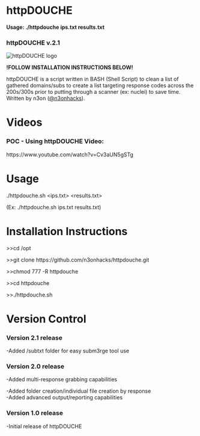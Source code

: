 # httpDOUCHE

<b>Usage: ./httpdouche ips.txt results.txt</b>

<h3>httpDOUCHE v.2.1</h3>
<img src="https://github.com/n3onhacks/httpdouche/blob/main/httpdouche_logo.jpg" alt="httpDOUCHE logo">

**!FOLLOW INSTALLATION INSTRUCTIONS BELOW!**<p>
httpDOUCHE is a script written in BASH (Shell Script) to clean a list of gathered domains/subs to create a list targeting response codes across the 200s/300s prior to putting through a scanner (ex: nuclei) to save time. Written by n3on (<a href="https://www.twitter.com/@n3onhacks">@n3onhacks</a>).

<h1>Videos</h1>

<h3>POC - Using httpDOUCHE Video:</h3><p>
 https://www.youtube.com/watch?v=Cv3aUN5gSTg<p>
 
<h1>Usage</h1>
  
./httpdouche.sh <ips.txt> <results.txt> <p>
(Ex: ./httpdouche.sh ips.txt results.txt)

 <h1>Installation Instructions</h1>
>>cd /opt<p><p>
>>git clone https://github.com/n3onhacks/httpdouche.git<p>
>>chmod 777 -R httpdouche<p>
>>cd httpdouche<p>
>>./httpdouche.sh <ips.txt> <results.txt><p>

<h1>Version Control</h1>

<h3>Version 2.1 release</h3>
-Added /subtxt folder for easy subm3rge tool use<p>
 
<h3>Version 2.0 release</h3>
-Added multi-response grabbing capabilities<p>
-Added folder creation/individual file creation by response<br>
 -Added advanced output/reporting capabilities

 <h3>Version 1.0 release</h3>
-Initial release of httpDOUCHE<p>
 

